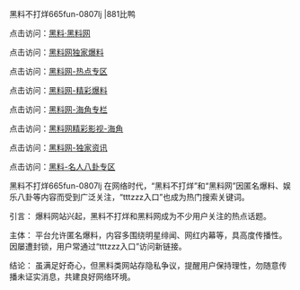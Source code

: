 黑料不打烊665fun-0807lj |881比鸭

点击访问：<a href="https://heiliaolvzlu3.pages.dev">黑料·黑料网</a>

点击访问：<a href="https://heiliaoyvnrda.pages.dev">黑料网独家爆料</a>

点击访问：<a href="https://heiliaox6jgh3.pages.dev">黑料网-热点专区</a>

点击访问：<a href="https://heiliao9wsbg3.pages.dev">黑料网-精彩爆料</a>

点击访问：<a href="https://heiliaoryrhyu.pages.dev">黑料网-海角专栏</a>

点击访问：<a href="https://heiliaoxfe5rb.pages.dev">黑料网精彩影视-海角</a>

点击访问：<a href="https://heiliao5s28gk.pages.dev">黑料网-独家资讯</a>

点击访问：<a href="https://heiliaokof3cy.pages.dev">黑料-名人八卦专区</a>

黑料不打烊665fun-0807lj
在网络时代，“黑料不打烊”和“黑料网”因匿名爆料、娱乐八卦等内容而受到广泛关注，“tttzzz入口”也成为热门搜索关键词。

引言：
爆料网站兴起，黑料不打烊和黑料网成为不少用户关注的热点话题。

主体：
平台允许匿名爆料，内容多围绕明星绯闻、网红内幕等，具高度传播性。因屡遭封锁，用户常通过“tttzzz入口”访问新链接。

结论：
虽满足好奇心，但黑料类网站存隐私争议，提醒用户保持理性，勿随意传播未证实消息，共建良好网络环境。

